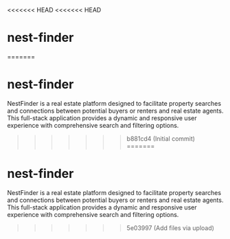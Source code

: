 <<<<<<< HEAD
<<<<<<< HEAD
# nest-finder
=======
# nest-finder
NestFinder is a real estate platform designed to facilitate property searches and connections between potential buyers or renters and real estate agents. This full-stack application provides a dynamic and responsive user experience with comprehensive search and filtering options.
>>>>>>> b881cd4 (Initial commit)
=======
# nest-finder
NestFinder is a real estate platform designed to facilitate property searches and connections between potential buyers or renters and real estate agents. This full-stack application provides a dynamic and responsive user experience with comprehensive search and filtering options.
>>>>>>> 5e03997 (Add files via upload)
